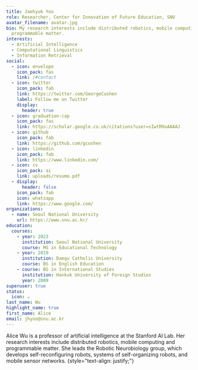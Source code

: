 ```yaml
---
title: Jaehyuk Yoo
role: Researcher, Center for Innovation of Future Education, SNU
avatar_filename: avatar.jpg
bio: My research interests include distributed robotics, mobile computing and
  programmable matter.
interests:
  - Artificial Intelligence
  - Computational Linguistics
  - Information Retrieval
social:
  - icon: envelope
    icon_pack: fas
    link: /#contact
  - icon: twitter
    icon_pack: fab
    link: https://twitter.com/GeorgeCushen
    label: Follow me on Twitter
    display:
      header: true
  - icon: graduation-cap
    icon_pack: fas
    link: https://scholar.google.co.uk/citations?user=sIwtMXoAAAAJ
  - icon: github
    icon_pack: fab
    link: https://github.com/gcushen
  - icon: linkedin
    icon_pack: fab
    link: https://www.linkedin.com/
  - icon: cv
    icon_pack: ai
    link: uploads/resume.pdf
  - display:
      header: false
    icon_pack: fab
    icon: whatsapp
    link: https://www.google.com/
organizations:
  - name: Seoul National University
    url: https://www.snu.ac.kr/
education:
  courses:
    - year: 2023
      institution: Seoul National University
      course: MS in Educational Technology
    - year: 2019
      institution: Daegu Catholic University
      course: BS in English Education
    - course: BS in International Studies
      institution: Hankuk University of Foreign Studies
      year: 2009
superuser: true
status:
  icon: ☕️
last_name: Wu
highlight_name: true
first_name: Alice
email: jhyoo@snu.ac.kr
---
```


Alice Wu is a professor of artificial intelligence at the Stanford AI Lab. Her research interests include distributed robotics, mobile computing and programmable matter. She leads the Robotic Neurobiology group, which develops self-reconfiguring robots, systems of self-organizing robots, and mobile sensor networks.
{style="text-align: justify;"}
